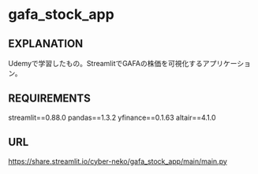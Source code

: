 # gafa_stock_app


## EXPLANATION
Udemyで学習したもの。StreamlitでGAFAの株価を可視化するアプリケーション。

## REQUIREMENTS
streamlit==0.88.0
pandas==1.3.2
yfinance==0.1.63
altair==4.1.0

## URL
https://share.streamlit.io/cyber-neko/gafa_stock_app/main/main.py
